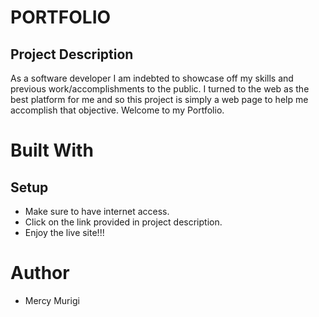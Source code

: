 # PORTFOLIO
## Project Description
As a software developer I am indebted to showcase off my skills and previous work/accomplishments to the public. I turned to the web as the best platform for me and so this project is simply a web page to help me accomplish that objective. Welcome to my Portfolio.

# Built With
## Setup
 * Make sure to have internet access.
 * Click on the link provided in project description.
 * Enjoy the live site!!!
# Author
+ Mercy Murigi